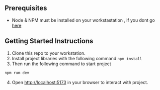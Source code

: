 ## Prerequisites
- Node & NPM must be installed on your workstastation , if you dont go [here](https://nodejs.org/en/download)

## Getting Started Instructions

1. Clone this repo to your workstation.
2. Install project libraries with the following command `npm install`
3. Then run the following command to start project

```bash
npm run dev
```

4. Open [http://localhost:5173](http://localhost:5173/) in your browser to interact with project.
